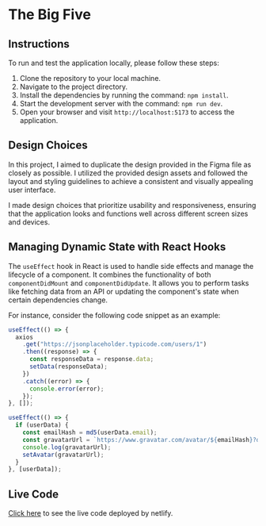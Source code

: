 # The Big Five

## Instructions

To run and test the application locally, please follow these steps:

1. Clone the repository to your local machine.
2. Navigate to the project directory.
3. Install the dependencies by running the command: `npm install`.
4. Start the development server with the command: `npm run dev`.
5. Open your browser and visit `http://localhost:5173` to access the application.

## Design Choices

In this project, I aimed to duplicate the design provided in the Figma file as closely as possible. I utilized the provided design assets and followed the layout and styling guidelines to achieve a consistent and visually appealing user interface.

I made design choices that prioritize usability and responsiveness, ensuring that the application looks and functions well across different screen sizes and devices.

## Managing Dynamic State with React Hooks

The `useEffect` hook in React is used to handle side effects and manage the lifecycle of a component. It combines the functionality of both `componentDidMount` and `componentDidUpdate`. It allows you to perform tasks like fetching data from an API or updating the component's state when certain dependencies change.

For instance, consider the following code snippet as an example:

```jsx
useEffect(() => {
  axios
    .get("https://jsonplaceholder.typicode.com/users/1")
    .then((response) => {
      const responseData = response.data;
      setData(responseData);
    })
    .catch((error) => {
      console.error(error);
    });
}, []);

useEffect(() => {
  if (userData) {
    const emailHash = md5(userData.email);
    const gravatarUrl = `https://www.gravatar.com/avatar/${emailHash}?d=identicon`;
    console.log(gravatarUrl);
    setAvatar(gravatarUrl);
  }
}, [userData]);
```

## Live Code

[Click here](https://tubular-flan-1429f1.netlify.app/) to see the live code deployed by netlify.
